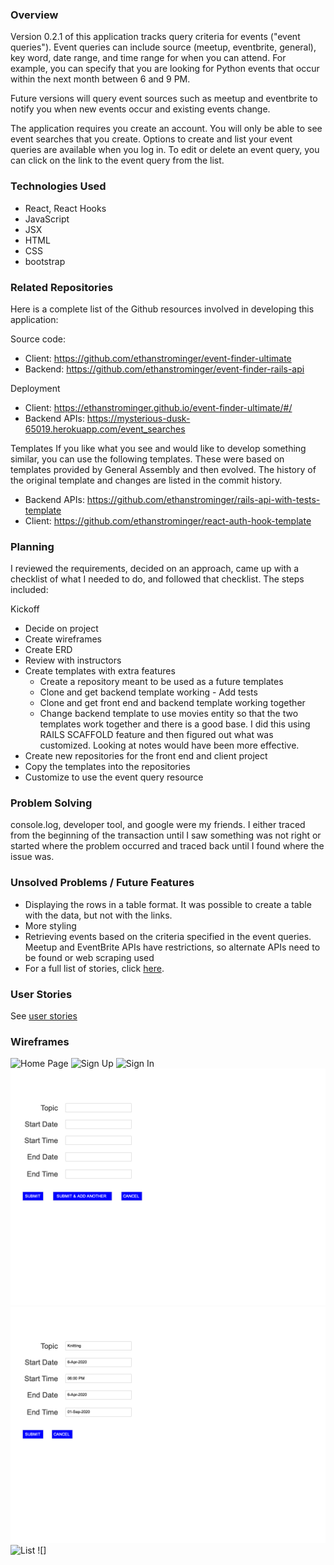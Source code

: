 ### Overview
Version 0.2.1 of this application tracks query criteria for events ("event queries").  Event queries can include source (meetup, eventbrite, general), key word, date range, and time range for when you can attend.  For example, you can specify that you are looking for Python events that occur within the next month between 6 and 9 PM.

Future versions will query event sources such as meetup and eventbrite to notify you when new events occur and existing events change.

The application requires you create an account.  You will only be able to see event searches that you create.  Options to create and list your event queries are available when you log in.  To edit or delete an event query, you can click on the link to the event query from the list.

### Technologies Used
- React, React Hooks
- JavaScript
- JSX
- HTML
- CSS
- bootstrap

### Related Repositories

Here is a complete list of the Github resources involved in developing this application:

Source code:
  - Client: https://github.com/ethanstrominger/event-finder-ultimate
  - Backend: https://github.com/ethanstrominger/event-finder-rails-api

Deployment
  - Client: https://ethanstrominger.github.io/event-finder-ultimate/#/
  - Backend APIs: https://mysterious-dusk-65019.herokuapp.com/event_searches

Templates
If you like what you see and would like to develop something similar, you can use the following templates.  These were based on templates provided by General Assembly and then evolved. The history of the original template and changes are listed in the commit history.
- Backend APIs: https://github.com/ethanstrominger/rails-api-with-tests-template
- Client: https://github.com/ethanstrominger/react-auth-hook-template

### Planning
I reviewed the requirements, decided on an approach, came up with a checklist of what I needed to do, and followed that checklist.  The steps included:

Kickoff
- Decide on project
- Create wireframes
- Create ERD
- Review with instructors
- Create templates with extra features
  -	Create a repository meant to be used as a future templates
  -	Clone and get backend template working
    	- Add tests
  - Clone and get front end and backend template working together
  - Change backend template to use movies entity so that the two templates work together and there is a good base.  I did this using RAILS SCAFFOLD feature and then figured out what was customized.  Looking at notes would have been more effective.
- Create new repositories for the front end and client project
- Copy the templates into the repositories
- Customize to use the event query resource

### Problem Solving
console.log, developer tool, and google were my friends.  I either traced from the beginning of the transaction until I saw something was not right or started where the problem occurred and traced back until I found where the issue was.

### Unsolved Problems / Future Features
- Displaying the rows in a table format.  It was possible to create a table with the data, but not with the links.
- More styling
- Retrieving events based on the criteria specified in the event queries.
  Meetup and EventBrite APIs have restrictions, so alternate APIs need to be found or web scraping used
- For a full list of stories, click [here](docs/stories.md).

### User Stories
See [user stories](docs/stories.md)

### Wireframes
![Home Page](docs/mockupa/home-page-just-in-mind.png?raw=true)
![Sign Up](docs/mockups/sign-up-just-in-mind.png?raw=true)
![Sign In](docs/mockups/sign-in-just-in-mind.png?raw=true)
![Create](docs/mockups/create-just-in-mind.png?raw=true)
![Update](docs/mockups/update-just-in-mind.png?raw=true)
![List](docs/mockups/query-list-in-mind.png?raw=true)
![]
